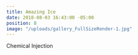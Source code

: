 ```yaml
---
title: Amazing Ice
date: 2018-08-03 16:43:00 -05:00
position: 8
image: "/uploads/gallery_FullSizeRender-1.jpg"
---
```


Chemical Injection
